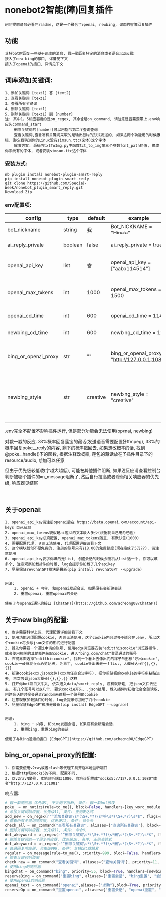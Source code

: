 # nonebot2智能(障)回复插件

    问问提前请务必看完readme, 这是一个融合了openai, newbing, 词库的智障回复插件


## 功能

    艾特bot时回复一些基于词库的消息, 戳一戳回复特定的消息或者语音以及反戳
    接入了new bing的接口, 详情见下文
    接入了openai的接口, 详情见下文

## 词库添加关键词:
	1、添加关键词 [text1] 答 [text2]		 
	2、查看关键词 [text1]
	3、查看所有关键词
	4、删除关键词 [text1]
	5、删除关键词 [text1] 删 [number]
	注: 其中1，5相应器用的是on_regex, 其余全是on_command, 请注意是否需要带上.env响应头command_start
	    删除关键词的[number]可以用指令第二个查询查询
	    查看关键词,查看所有关键词采取的是输出图片的形式发送的, 如果这两个功能用的时候报错, 那么我猜测你的Linux没有simsun.ttc(宋体)这个字体
	    解决方案: 源码内txtToImg.py中函数txt_to_img第三个参数font_path的值, 换成你系统有的字体, 或者安装simsun.ttc这个字体

### 安装方式:

    nb plugin install nonebot-plugin-smart-reply
    pip install nonebot-plugin-smart-reply
    git clone https://github.com/Special-Week/nonebot_plugin_smart_reply.git
    Download Zip

### env配置项:

|config          |type            |default    |example                                  |usage                                   |
|----------------|----------------|-----------|-----------------------------------------|----------------------------------------|
| bot_nickname   | string         |我     |Bot_NICKNAME = "Hinata"                  |      你Bot的称呼                         |
| ai_reply_private  | boolean |false     |ai_reply_private = true          |    私聊时是否启用AI聊天            |
| openai_api_key    | list  |寄        |openai_api_key = ["aabb114514"]    |    openai的api_key, 详细请看下文         |
| openai_max_tokens | int     |1000      |openai_max_tokens = 1500         |    openai的max_tokens, 详细请看下文     |
| openai_cd_time    | int     |600        |openai_cd_time = 114             |    openai创建会话的cd                       |
| newbing_cd_time    | int     |600        |newbing_cd_time = 114             |    newbing创建会话的cd                       |
|bing_or_openai_proxy|str       |""         |bing_or_openai_proxy = "http://127.0.0.1:1081" |    openai或者newbing的代理, 配置详细请看下文|        
|newbing_style    |str             |creative   |newbing_style = "creative"             |newbing的风格, "creative", "balanced", "precise", 三选一, 乱填报错我不管|
.env完全不配置不影响插件运行, 但是部分功能会无法使用(openai, newbing)



对戳一戳的反应. 33%概率回复莲宝的藏话(发送语音需要配置好ffmpeg), 33%的概率回复poke__reply的内容, 剩下的概率戳回去, 如果想改概率的话, 找到@poke_.handle()下的函数, 根据注释改概率, 莲包的藏话放在了插件目录下的resource/audio, 想加可以任意


但由于优先级较低(数字越大越低), 可能被其他插件阻断, 如果没反应请查看控制台判断被哪个插件的on_message阻断了, 然后自行拉高或者降低相关响应器的优先级, 响应器见结尾


​       
## 关于openai:

    1. openai_api_key请注册openai后在 https://beta.openai.com/account/api-keys 自己获取
    2. openai_max_tokens貌似是ai返回的文本最大多少(根据我自己用的经验)
    3. openai_api_key必须配置, openai_max_tokens随意, 有默认值(1000)
    4. 需要配置代理, 否则无法使用, 代理配置详细请看下文
    5. 这个模块貌似不是免费的, 注册的账号只有$18.00的免费额度(现在缩成了5刀??), 请注意使用
    6. openai_api_key要求你填的是list, 创建会话的时候会随机从list选一个, 你可以填多个, 注意观察加载插件的时候, log会提示你加载了几个apikey
    7. 尽量保证revChatGPT模块是最新(pip install revChatGPT --upgrade)


    用法:
        1. openai + 内容, 和openai发起会话, 如果没有会新建会话
        2. 重置openai, 重置openai的会话
    
    使用了与openai通讯的接口 [ChatGPT](https://github.com/acheong08/ChatGPT)        




## 关于new bing的配置:

    0. 也许需要科学上网, 代理配置详细请看下文
    1. 使用功能必须配置cookie, 否则无法使用, 这个cookie内容过多不适合在.env, 所以这个cookie将会与json文件的形式进行配置
    2. 首先你需要一个通过申请的账号, 使用edge浏览器安装"editthiscookie"浏览器插件, 或者使用相关的其他插件获取cookie. 进入"bing.com/chat"登录通过的账号
    3. 右键界面选择"editthiscookie", 找到一个看上去像出门的样子的图标"导出cookie", cookie一般就能在你的剪贴板, 注意了, cookie导出来是一个list, 大概长这样[{},{},{}]
    4. 新建cookiexxx.json文件(xxx为任意合法字符), 把你剪贴板的cookie的字符串粘贴进去, 再次强调json大概长[{},{},{}]这样
    5. 打开你bot项目文件夹, 依次进入data/smart_reply, 没有就新建, 把json文件丢进去, 有几个账号可以放几个, 要求cookie开头, .json结尾, 载入插件时初始化会全部读取, 创建会话的时候会通过random来选择一个账号的cookie
    6. 注意观察加载插件的时候, log会提示你加载了几个cookie
    7. 尽量保证EdgeGPT模块是最新(pip install EdgeGPT --upgrade)


    用法:
        1. bing + 内容, 和bing发起会话, 如果没有会新建会话.
        2. 重置bing, 重置bing的会话

    使用了与Bing通讯的接口 [EdgeGPT](https://github.com/acheong08/EdgeGPT)        




## bing_or_openai_proxy的配置:

    1. 你需要使用v2ray或者clash等代理工具开启本地监听端口
    2. 根据http和socks5的不同, 配置不同, 
    3. 以v2rayN举例, 本地监听端口1080, 你应该配置成"socks5://127.0.0.1:1080"或者"http://127.0.0.1:1081"





响应器:
```python
# 戳一戳响应器 优先级1, 不会向下阻断, 条件: 戳一戳bot触发
poke_ = on_notice(rule=to_me(), block=False, handlers=[key_word_module.poke_handle])
# 添加关键词响应器, 优先级11, 条件: 正则表达式
add_new = on_regex(r"^添加关键词\s*(\S+.*?)\s*答\s*(\S+.*?)\s*$", flags=re.S, block=True, priority=11, permission=SUPERUSER, handlers=[key_word_module.add_new_keyword])
# 查看所有关键词响应器, 优先级11, 条件: 命令头
check_all = on_command("查看所有关键词", aliases={"查询所有关键词"}, block=True, priority=11, permission=SUPERUSER, handlers=[key_word_module.check_all_keyword])
# 删除关键词响应器, 优先级11, 条件: 命令头
del_akeyword = on_regex(r"^删除关键词\s*(\S+.*?)\s*删\s*(\S+.*?)\s*$", flags=re.S, priority=10, permission=SUPERUSER, handlers=[key_word_module.del_akeyword_handle])
# 删除关键词的一个回复响应器, 优先级10, 条件: 正则表达式
del_akeyword = on_regex(r"^删除关键词\s*(\S+.*?)\s*删\s*(\S+.*?)\s*$", flags=re.S, priority=10, permission=SUPERUSER, handlers=[key_word_module.del_akeyword_handle])
# 普通回复响应器, 优先级999, 条件: 艾特bot就触发
regular = on_message(rule=to_me(), priority=999, block=False, handlers=[key_word_module.regular_reply])
# 查看关键词响应器
check_new = on_command("查看关键词", aliases={"查询关键词"}, priority=11, block=True, permission=SUPERUSER, handlers=[key_word_module.check_keyword_handle])
# 使用bing的响应器
bingchat = on_command("bing", priority=55, block=True, handlers=[newbing.bing_handle])
reserveBing = on_command("重置bing", aliases={"重置会话", "bing重置", "会话重置"}, priority=10, block=True, handlers=[newbing.reserve_bing])
# 使用openai的响应器
openai_text = on_command("openai",aliases={"求助"},block=True, priority=55, handlers=[openai.openai_handle])
reserveOp = on_command("重置openai", aliases={"重置会话", "openai重置", "会话重置"}, priority=10, block=True, handlers=[openai.reserve_openai])
```

